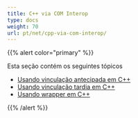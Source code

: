 ```yaml
---
title: C++ via COM Interop
type: docs
weight: 70
url: pt/net/cpp-via-com-interop/
---
```


{{% alert color="primary" %}}

Esta seção contém os seguintes tópicos

- [Usando vinculação antecipada em C++](/pdf/net/using-early-binding-in-cpp/)
- [Usando vinculação tardia em C++](/pdf/net/using-late-binding-in-cpp/)
- [Usando wrapper em C++](/pdf/net/using-wrapper-in-cpp/)

{{% /alert %}}
